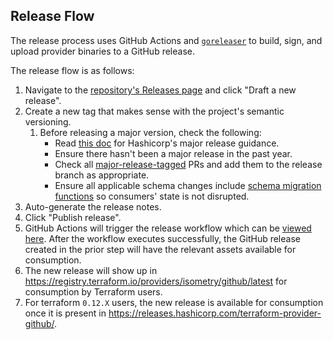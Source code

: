 ## Release Flow

The release process uses GitHub Actions and [`goreleaser`](https://github.com/goreleaser/goreleaser) to build, sign, and upload provider binaries to a GitHub release.

The release flow is as follows:
1. Navigate to the [repository's Releases page](https://github.com/isometry/terraform-provider-github/releases) and click "Draft a new release".
1. Create a new tag that makes sense with the project's semantic versioning.
	1. Before releasing a major version, check the following:
		- Read [this doc](https://developer.hashicorp.com/terraform/plugin/best-practices/versioning#versioning-specification) for Hashicorp's major release guidance.
		- Ensure there hasn't been a major release in the past year.
		- Check all [major-release-tagged](https://github.com/isometry/terraform-provider-github/pulls?q=label%3AvNext) PRs and add them to the release branch as appropriate.
		- Ensure all applicable schema changes include [schema migration functions](https://github.com/isometry/terraform-provider-github/blob/main/github/migrate_github_repository.go#L20) so consumers' state is not disrupted.
1. Auto-generate the release notes.
1. Click "Publish release".
1. GitHub Actions will trigger the release workflow which can be
[viewed here](https://github.com/isometry/terraform-provider-github/actions?query=workflow%3Arelease).
After the workflow executes successfully, the GitHub release created in the prior step will
have the relevant assets available for consumption.
1. The new release will show up in https://registry.terraform.io/providers/isometry/github/latest for consumption
by Terraform users.
1. For terraform `0.12.X` users, the new release is available for consumption once it is present in
https://releases.hashicorp.com/terraform-provider-github/.

